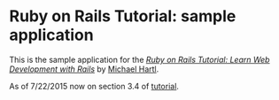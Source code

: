 # Ruby on Rails Tutorial: sample application

This is the sample application for the
[*Ruby on Rails Tutorial:
Learn Web Development with Rails*](http://www.railstutorial.org/)
by [Michael Hartl](http://www.michaelhartl.com/).

As of 7/22/2015 now on section 3.4 of [tutorial](https://www.railstutorial.org/book/static_pages#sec-slightly_dynamic_pages).